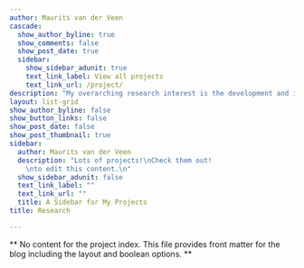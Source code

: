 ```yaml
---
author: Maurits van der Veen
cascade:
  show_author_byline: true
  show_comments: false
  show_post_date: true
  sidebar:
    show_sidebar_adunit: true
    text_link_label: View all projects
    text_link_url: /project/
description: "My overarching research interest is the development and impact of beliefs about 'others', be they domestic minority groups, (recent) immigrants or refugees, or foreign populations. I'm particularly interested in international connections: How do beliefs shape policies with respect to foreign others (whether at home or abroad), and how are beliefs affected by ideas imported or borrowed from foreign contexts?\n\nMy first book, _Ideas, Interests, and Foreign Aid_ (Cambridge, 2011) identified a wide range of different ideas about the purpose of foreign aid, and showed how these shape the size, distribution, and contents of national foreign aid programs. My second book, with Erik Bleich, _Covering Muslims: American Newspapers in Comparative Perspective_ (Oxford, 2022) examines the tone and content of the media's coverage of Muslims and Islam, showing that it has long been extraordinarily negative compared to the coverage of other ethnic, racial and religious groups, and that there are strong similarities across countries in the Global North in terms of how Muslims and Islam are discussed.\n\nMy current research is broadly focused on three substantive topics, with a fourth methodological focus on the systematic analysis of emotions and moral judgments in texts, especially across multiple languages. Click on any of the items below for more information, along with a few sample avenues of investigation."
layout: list-grid
show_author_byline: false
show_button_links: false
show_post_date: false
show_post_thumbnail: true
sidebar:
  author: Maurits van der Veen
  description: "Lots of projects!\nCheck them out!
    \nto edit this content.\n"
  show_sidebar_adunit: false
  text_link_label: ""
  text_link_url: ""
  title: A Sidebar for My Projects
title: Research

---
```


** No content for the project index. This file provides front matter for the blog including the layout and boolean options. **
